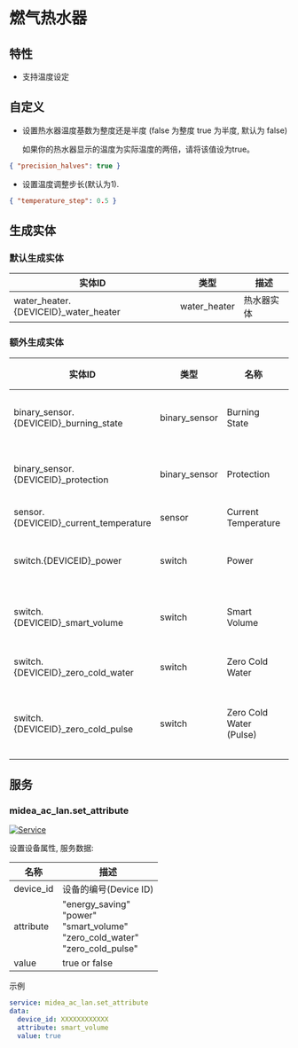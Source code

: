 # 燃气热水器

## 特性

- 支持温度设定

## 自定义

- 设置热水器温度基数为整度还是半度 (false 为整度 true 为半度, 默认为 false)

  如果你的热水器显示的温度为实际温度的两倍，请将该值设为true。

```json
{ "precision_halves": true }
```

- 设置温度调整步长(默认为1).

```json
{ "temperature_step": 0.5 }
```

## 生成实体

### 默认生成实体

| 实体ID                                | 类型         | 描述       |
| ------------------------------------- | ------------ | ---------- |
| water_heater.{DEVICEID}\_water_heater | water_heater | 热水器实体 |

### 额外生成实体

| 实体ID                                  | 类型          | 名称                    | 描述         |
| --------------------------------------- | ------------- | ----------------------- | ------------ |
| binary_sensor.{DEVICEID}\_burning_state | binary_sensor | Burning State           | 燃烧状态     |
| binary_sensor.{DEVICEID}\_protection    | binary_sensor | Protection              | 安全防护     |
| sensor.{DEVICEID}\_current_temperature  | sensor        | Current Temperature     | 温度         |
| switch.{DEVICEID}\_power                | switch        | Power                   | 电源开关     |
| switch.{DEVICEID}\_smart_volume         | switch        | Smart Volume            | 智能变容     |
| switch.{DEVICEID}\_zero_cold_water      | switch        | Zero Cold Water         | 零冷水       |
| switch.{DEVICEID}\_zero_cold_pulse      | switch        | Zero Cold Water (Pulse) | 零冷水(点动) |

## 服务

### midea_ac_lan.set_attribute

[![Service](https://my.home-assistant.io/badges/developer_call_service.svg)](https://my.home-assistant.io/redirect/developer_call_service/?service=midea_ac_lan.set_attribute)

设置设备属性, 服务数据:

| 名称      | 描述                                                                                        |
| --------- | ------------------------------------------------------------------------------------------- |
| device_id | 设备的编号(Device ID)                                                                       |
| attribute | "energy_saving"<br/>"power"<br />"smart_volume"<br/>"zero_cold_water"<br/>"zero_cold_pulse" |
| value     | true or false                                                                               |

示例

```yaml
service: midea_ac_lan.set_attribute
data:
  device_id: XXXXXXXXXXXX
  attribute: smart_volume
  value: true
```
